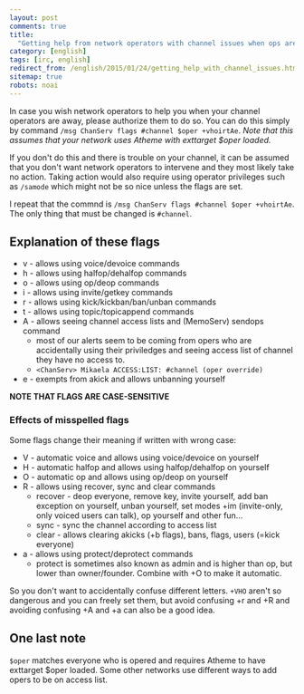 ```yaml
---
layout: post
comments: true
title:
  "Getting help from network operators with channel issues when ops are away"
category: [english]
tags: [irc, english]
redirect_from: /english/2015/01/24/getting_help_with_channel_issues.html
sitemap: true
robots: noai
---
```


In case you wish network operators to help you when your channel operators are
away, please authorize them to do so. You can do this simply by command
`/msg ChanServ flags #channel $oper +vhoirtAe`. _Note that this assumes that
your network uses Atheme with exttarget $oper loaded._

If you don't do this and there is trouble on your channel, it can be assumed
that you don't want network operators to intervene and they most likely take no
action. Taking action would also require using operator privileges such as
`/samode` which might not be so nice unless the flags are set.

I repeat that the commnd is `/msg ChanServ flags #channel $oper +vhoirtAe`. The
only thing that must be changed is `#channel`.

## Explanation of these flags

- v - allows using voice/devoice commands
- h - allows using halfop/dehalfop commands
- o - allows using op/deop commands
- i - allows using invite/getkey commands
- r - allows using kick/kickban/ban/unban commands
- t - allows using topic/topicappend commands
- A - allows seeing channel access lists and (MemoServ) sendops command
  - most of our alerts seem to be coming from opers who are accidentally using
    their priviledges and seeing access list of channel they have no access to.
  - `<ChanServ> Mikaela ACCESS:LIST: #channel (oper override)`
- e - exempts from akick and allows unbanning yourself

**NOTE THAT FLAGS ARE CASE-SENSITIVE**

### Effects of misspelled flags

Some flags change their meaning if written with wrong case:

- V - automatic voice and allows using voice/devoice on yourself
- H - automatic halfop and allows using halfop/dehalfop on yourself
- O - automatic op and allows using op/deop on yourself
- R - allows using recover, sync and clear commands
  - recover - deop everyone, remove key, invite yourself, add ban exception on
    yourself, unban yourself, set modes +im (invite-only, only voiced users can
    talk), op yourself and other fun...
  - sync - sync the channel according to access list
  - clear - allows clearing akicks (+b flags), bans, flags, users (=kick
    everyone)
- a - allows using protect/deprotect commands
  - protect is sometimes also known as admin and is higher than op, but lower
    than owner/founder. Combine with +O to make it automatic.

So you don't want to accidentally confuse different letters. `+VHO` aren't so
dangerous and you can freely set them, but avoid confusing +r and +R and
avoiding confusing +A and +a can also be a good idea.

## One last note

`$oper` matches everyone who is opered and requires Atheme to have exttarget
$oper loaded. Some other networks use different ways to add opers to be on
access list.
